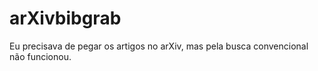 # arXivbibgrab
Eu precisava de pegar os artigos no arXiv, mas pela busca convencional não funcionou.

